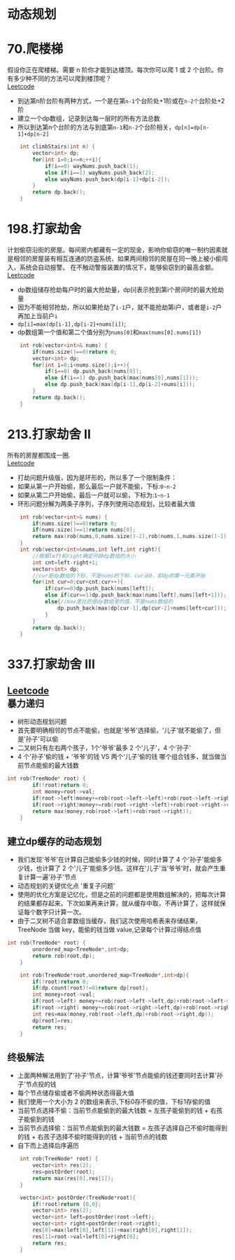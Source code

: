动态规划
==============
 
 
70.爬楼梯  
==========
假设你正在爬楼梯。需要 n 阶你才能到达楼顶。每次你可以爬 1 或 2 个台阶。你有多少种不同的方法可以爬到楼顶呢？  
[Leetcode](https://leetcode-cn.com/problems/climbing-stairs/)  
* 到达第n阶台阶有两种方式，一个是在第`n-1`个台阶处+1阶或在`n-2个`台阶处+2阶
* 建立一个dp数组，记录到达每一层时的所有方法总数
* 所以到达第n个台阶的方法与到底第`n-1`和`n-2`个台阶相关，`dp[n]=dp[n-1]+dp[n-2]`
```cpp
    int climbStairs(int n) {
        vector<int> dp;
        for(int i=0;i<=n;++i){
            if(i==0) wayNums.push_back(1);
            else if(i==1) wayNums.push_back(2);
            else wayNums.push_back(dp[i-1]+dp[i-2]);
        }
        return dp.back();  
    }
```

198.打家劫舍
================
计划偷窃沿街的房屋。每间房内都藏有一定的现金，影响你偷窃的唯一制约因素就是相邻的房屋装有相互连通的防盗系统，如果两间相邻的房屋在同一晚上被小偷闯入，系统会自动报警。  在不触动警报装置的情况下，能够偷窃到的最高金额。  
[Leetcode](https://leetcode-cn.com/problems/house-robber/)  
 * dp数组储存抢劫每户时的最大抢劫量，dp[i]表示抢到第i个房间时的最大抢劫量
 * 因为不能相邻抢劫，所以如果抢劫了`i-1`户，就不能抢劫第i户，或者是`i-2`户再加上当前户`i`
 * `dp[i]=max(dp[i-1],dp[i-2]+nums[i])`;
 * dp数组第一个值和第二个值分别为`nums[0]`和`max(nums[0].nums[1])`
 
```cpp
    int rob(vector<int>& nums) {
        if(nums.size()==0)return 0;
        vector<int> dp;
        for(int i=0;i<nums.size();i++){
            if(i==0) dp.push_back(nums[0]);           
            else if(i==1) dp.push_back(max(nums[0],nums[1]));
            else dp.push_back(max(dp[i-1],dp[i-2]+nums[i]));
        }
        return dp.back();
    }
```
213.打家劫舍 II  
================  
所有的房屋都围成一圈.  
[Leetcode](https://leetcode-cn.com/problems/house-robber-ii/)  
* 打劫问题升级版，因为是环形的，所以多了一个限制条件：
* 如果从第一户开始偷，那么最后一户就不能偷，下标:`0~n-2`
* 如果从第二户开始偷，最后一户就可以偷，下标为:`1~n-1`
* 环形问题分解为两条子序列，子序列使用动态规划，比较者最大值
```cpp
    int rob(vector<int>& nums) {
        if(nums.size()==0)return 0;
        if(nums.size()==1)return nums[0];
        return max(rob(nums,0,nums.size()-2),rob(nums,1,nums.size()-1));
    }
    int rob(vector<int>&nums,int left,int right){
        //根据left和right确定开辟dp数组的大小
        int cnt=left-right+1;
        vector<int> dp;
        //cur是dp数组的下标，不是nums的下标，cur从0，即dp的第一元素开始
        for(int cur=0;cur<cnt;cur++){
            if(cur==0)dp.push_back(nums[left]);
            else if(cur==1)dp.push_back(max(nums[left],nums[left+1]));
            else{//max里比的是dp数组里的值，不是nums数组的
                dp.push_back(max(dp[cur-1],dp[cur-2]+nums[left+cur]));
            }
        }
        return dp.back();
    }
```
337.打家劫舍 III
================
[Leetcode](https://leetcode-cn.com/problems/house-robber-iii/)  
暴力递归
----------
* 树形动态规划问题
* 首先要明确相邻的节点不能偷，也就是'爷爷'选择偷，'儿子'就不能偷了，但是'孙子'可以偷
* 二叉树只有左右两个孩子，1个'爷爷'最多 2 个'儿子'，4 个'孙子'
* 4 个'孙子'偷的钱 + '爷爷'的钱 VS 两个'儿子'偷的钱 哪个组合钱多，就当做当前节点能偷的最大钱数

```cpp
int rob(TreeNode* root) {
        if(!root)return 0;
        int money=root->val;
        if(root->left)money+=rob(root->left->left)+rob(root->left->right);
        if(root->right)money+=rob(root->right->left)+rob(root->right->right);
        return max(money,rob(root->left)+rob(root->right)); 
    }
```
建立dp缓存的动态规划
-------------------
* 我们发现'爷爷'在计算自己能偷多少钱的时候，同时计算了 4 个'孙子'能偷多少钱，也计算了 2 个'儿子'能偷多少钱。这样在'儿子'当'爷爷'时，就会产生重复计算一遍'孙子'节点
* 动态规划的关键优化点 '重复子问题'
* 使用的优化方案是记忆化，但是之前的问题都是使用数组解决的，把每次计算的结果都存起来，下次如果再来计算，就从缓存中取，不再计算了，这样就保证每个数字只计算一次。
* 由于二叉树不适合拿数组当缓存，我们这次使用哈希表来存储结果，TreeNode 当做 key，能偷的钱当做 value,记录每个计算过得结点值
```cpp
int rob(TreeNode* root) {
        unordered_map<TreeNode*,int>dp;
        return rob(root,dp);
    }

    int rob(TreeNode*root,unordered_map<TreeNode*,int>dp){
        if(!root)return 0;
        if(dp.count(root)!=0)return dp[root];
        int money=root->val;
        if(root->left) money+=rob(root->left->left,dp)+rob(root->left->right,dp);
        if(root->right) money+=rob(root->right->left,dp)+rob(root->right->right,dp);
        int res=max(money,rob(root->left,dp)+rob(root->right,dp));
        dp[root]=res;
        return res;
    }
```
终极解法
-------------
* 上面两种解法用到了'孙子'节点，计算'爷爷'节点能偷的钱还要同时去计算'孙子'节点投的钱
* 每个节点储存偷或者不偷两种状态得最大值
* 我们使用一个大小为 2 的数组来表示,下标0存不偷的值，下标1存偷的值
* 当前节点选择不偷：当前节点能偷到的最大钱数 = 左孩子能偷到的钱 + 右孩子能偷到的钱
* 当前节点选择偷：当前节点能偷到的最大钱数 = 左孩子选择自己不偷时能得到的钱 + 右孩子选择不偷时能得到的钱 + 当前节点的钱数
* 自下而上选择后序遍历
```cpp
    int rob(TreeNode* root) {
        vector<int> res(2);
        res=postOrder(root);
        return max(res[0],res[1]);
    }

    vector<int> postOrder(TreeNode*root){
        if(!root)return {0,0};
        vector<int> res(2);
        vector<int> left=postOrder(root->left);
        vector<int> right=postOrder(root->right);
        res[0]=max(left[0],left[1])+max(right[0],right[1]);
        res[1]=root->val+left[0]+right[0];
        return res;
    }
```